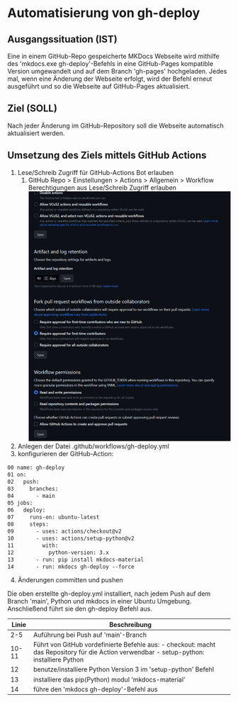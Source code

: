 # Automatisierung von gh-deploy
## Ausgangssituation (IST)
Eine in einem GitHub-Repo gespeicherte MKDocs Webseite wird mithilfe des 'mkdocs.exe gh-deploy'-Befehls in eine GitHub-Pages kompatible Version umgewandelt und auf dem Branch 'gh-pages' hochgeladen. Jedes mal, wenn eine Änderung der Webseite erfolgt, wird der Befehl erneut ausgeführt und so die Webseite auf GitHub-Pages aktualisiert.

## Ziel (SOLL)
Nach jeder Änderung im GitHub-Repository soll die Webseite automatisch aktualisiert werden.

## Umsetzung des Ziels mittels GitHub Actions
1. Lese/Schreib Zugriff für GitHub-Actions Bot erlauben
    1. GitHub Repo > Einstellungen > Actions > Allgemein > Workflow Berechtigungen aus Lese/Schreib Zugriff erlauben
![Lese/Schreibzugriff erlauben](bilder/github-actions-settings-page-rw-permissions.png)
2. Anlegen der Datei .github/workflows/gh-deploy.yml
3. konfigurieren der GitHub-Action:
```
00 name: gh-deploy 
01 on:
02   push:
03     branches:
04       - main
05 jobs:
06   deploy:
07     runs-on: ubuntu-latest
08     steps:
09       - uses: actions/checkout@v2
10       - uses: actions/setup-python@v2
11         with:
12           python-version: 3.x
13       - run: pip install mkdocs-material 
14       - run: mkdocs gh-deploy --force
```
4. Änderungen committen und pushen

Die oben erstellte gh-deploy.yml installiert, nach jedem Push auf dem Branch 'main', Python und mkdocs in einer Ubuntu Umgebung. Anschließend führt sie den gh-deploy Befehl aus.

| Linie | Beschreibung                                                                                                                              |
|-------|-------------------------------------------------------------------------------------------------------------------------------------------|
| 2-5   | Auführung bei Push auf 'main'-Branch                                                                                                      |
| 10-11 | Führt von GitHub vordefinierte Befehle aus: - checkout: macht das Repository für die Action verwendbar - setup-python: installiere Python |
| 12    | benutze/installiere Python Version 3 im 'setup-python' Befehl                                                                             |
| 13    | installiere das pip(Python) modul 'mkdocs-material'                                                                                       |
| 14    | führe den 'mkdocs gh-deploy'-Befehl aus                                                                                                   |
